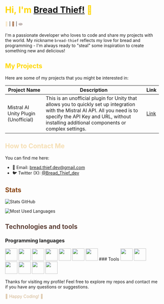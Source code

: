 # <span style="color: #FFD700;">Hi, I'm [Bread Thief!](https://github.com/bread-thief) 👋</span>

<span style="color: #F5DEB3;">🍞</span> | <span style="color: #8B4513;">🥖</span> | <span style="color: #5D4037;">🫓</span>

I'm a passionate developer who loves to code and share my projects with the world. My nickname `bread-thief` reflects my love for bread and programming - I'm always ready to "steal" some inspiration to create something new and delicious!

## <span style="color: #FFD700;">My Projects</span>

Here are some of my projects that you might be interested in:

| Project Name | Description | Link |
|----------|----------|--------|
| Mistral AI Unity Plugin (Unofficial) | This is an unofficial plugin for Unity that allows you to quickly set up integration with the Mistral AI API. All you need is to specify the API Key and URL, without installing additional components or complex settings. | [Link]([https://github.com/bread-thief/AwesomeApp](https://github.com/bread-thief/Mistral-AI-Unity-Plugin-Unofficial)) |

## <span style="color: #F5DEB3;">How to Contact Me</span>

You can find me here:

- 📧 Email: bread.thief.dev@gmail.com
- 🐦 Twitter (X): [@Bread_Thief_dev](https://twitter.com/Bread_Thief_dev)

## <span style="color: #8B4513;">Stats</span>

![Stats GitHub](https://github-readme-stats.vercel.app/api?username=bread-thief&show_icons=true&bg_color=000000&text_color=FF8400&title_color=FF8400&icon_color=F5DEB3)

![Most Used Languages](https://github-readme-stats.vercel.app/api/top-langs/?username=bread-thief&layout=compact&bg_color=000000&text_color=FF8400&title_color=FF8400)

## <span style="color: #5D4037;">Technologies and tools</span>

### Programming languages
<img src="https://cdn.jsdelivr.net/gh/devicons/devicon/icons/c/c-original.svg" width="40" height="40"/>  
<img src="https://cdn.jsdelivr.net/gh/devicons/devicon/icons/cplusplus/cplusplus-original.svg" width="40" height="40"/>  
<img src="https://cdn.jsdelivr.net/gh/devicons/devicon/icons/csharp/csharp-original.svg" width="40" height="40"/>  
<img src="https://cdn.jsdelivr.net/gh/devicons/devicon/icons/java/java-original.svg" width="40" height="40"/>  
<img src="https://cdn.jsdelivr.net/gh/devicons/devicon/icons/python/python-original.svg" width="40" height="40"/>  
<img src="https://cdn.jsdelivr.net/gh/devicons/devicon/icons/javascript/javascript-original.svg" width="40" height="40"/>  
<img src="https://cdn.jsdelivr.net/gh/devicons/devicon/icons/html5/html5-original.svg" width="40" height="40"/>  
### Tools
<img src="https://cdn.jsdelivr.net/gh/devicons/devicon/icons/visualstudio/visualstudio-plain.svg" width="40" height="40"/>  
<img src="https://cdn.jsdelivr.net/gh/devicons/devicon/icons/vscode/vscode-original.svg" width="40" height="40"/>  
<img src="https://cdn.jsdelivr.net/gh/devicons/devicon/icons/photoshop/photoshop-plain.svg" width="40" height="40"/>  
<img src="https://cdn.jsdelivr.net/gh/devicons/devicon/icons/jetbrains/jetbrains-original.svg" width="40" height="40"/>  
<img src="https://cdn.jsdelivr.net/gh/devicons/devicon/icons/blender/blender-original.svg" width="40" height="40"/>  
<img src="https://cdn.jsdelivr.net/gh/devicons/devicon/icons/unity/unity-original.svg" width="40" height="40"/>  

Thanks for visiting my profile! Feel free to explore my repos and contact me if you have any questions or suggestions.

<span style="color: #D2B48C;">🍞 Happy Coding! 🍞</span>
